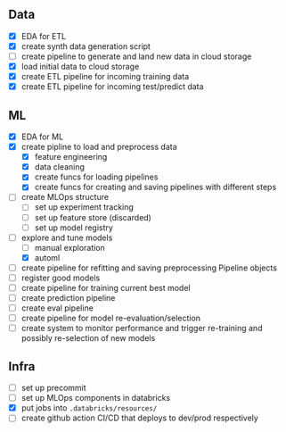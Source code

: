 
## Data

- [x] EDA for ETL
- [x] create synth data generation script
- [ ] create pipeline to generate and land new data in cloud storage
- [x] load initial data to cloud storage
- [x] create ETL pipeline for incoming training data
- [x] create ETL pipeline for incoming test/predict data 

## ML

- [x] EDA for ML
- [x] create pipline to load and preprocess data
    - [x] feature engineering
    - [x] data cleaning
    - [x] create funcs for loading pipelines
    - [x] create funcs for creating and saving pipelines with different steps
- [ ] create MLOps structure
    - [ ] set up experiment tracking
    - [ ] set up feature store (discarded)
    - [ ] set up model registry

- [ ] explore and tune models
    - [ ] manual exploration
    - [x] automl
- [ ] create pipeline for refitting and saving preprocessing Pipeline objects
- [ ] register good models
- [ ] create pipeline for training current best model
- [ ] create prediction pipeline
- [ ] create eval pipeline
- [ ] create pipeline for model re-evaluation/selection
- [ ] create system to monitor performance and trigger re-training and possibly re-selection of new models

## Infra


- [ ] set up precommit
- [ ] set up MLOps components in databricks
- [x] put jobs into `.databricks/resources/`
- [ ] create github action CI/CD that deploys to dev/prod respectively

